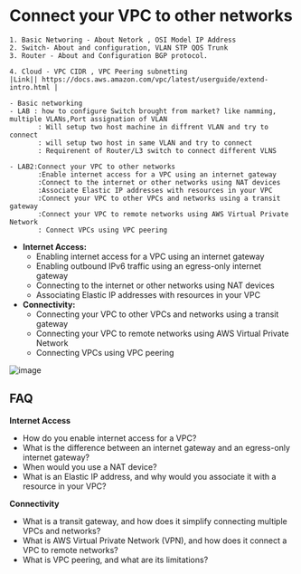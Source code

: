 
# Connect your VPC to other networks


```
1. Basic Networing - About Netork , OSI Model IP Address
2. Switch- About and configuration, VLAN STP QOS Trunk 
3. Router - About and Configuration BGP protocol.

4. Cloud - VPC CIDR , VPC Peering subnetting
|Link|| https://docs.aws.amazon.com/vpc/latest/userguide/extend-intro.html |

```

```
- Basic networking
- LAB : how to configure Switch brought from market? like namming, multiple VLANs,Port assignation of VLAN
       : Will setup two host machine in diffrent VLAN and try to connect
       : will setup two host in same VLAN and try to connect
       : Requirenent of Router/L3 switch to connect different VLNS

- LAB2:Connect your VPC to other networks
       :Enable internet access for a VPC using an internet gateway
       :Connect to the internet or other networks using NAT devices
       :Associate Elastic IP addresses with resources in your VPC
       :Connect your VPC to other VPCs and networks using a transit gateway
       :Connect your VPC to remote networks using AWS Virtual Private Network
       : Connect VPCs using VPC peering
```
* **Internet Access:**
    * Enabling internet access for a VPC using an internet gateway
    * Enabling outbound IPv6 traffic using an egress-only internet gateway
    * Connecting to the internet or other networks using NAT devices
    * Associating Elastic IP addresses with resources in your VPC
* **Connectivity:**
    * Connecting your VPC to other VPCs and networks using a transit gateway
    * Connecting your VPC to remote networks using AWS Virtual Private Network
    * Connecting VPCs using VPC peering

![image](https://github.com/user-attachments/assets/2b65ccb6-7775-4c56-9837-e78f8a8917d7)



##   FAQ

**Internet Access**

* How do you enable internet access for a VPC?
* What is the difference between an internet gateway and an egress-only internet gateway?
* When would you use a NAT device?
* What is an Elastic IP address, and why would you associate it with a resource in your VPC?

**Connectivity**

* What is a transit gateway, and how does it simplify connecting multiple VPCs and networks?
* What is AWS Virtual Private Network (VPN), and how does it connect a VPC to remote networks?
* What is VPC peering, and what are its limitations?
